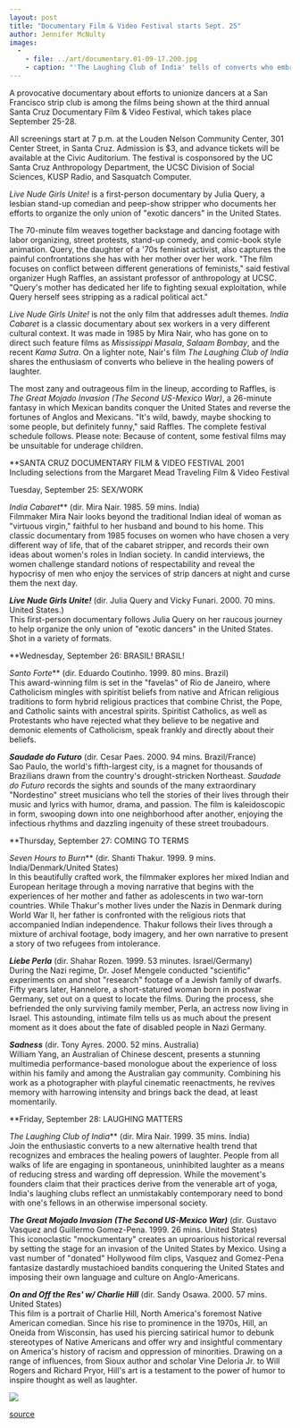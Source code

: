 ```yaml
---
layout: post
title: "Documentary Film & Video Festival starts Sept. 25"
author: Jennifer McNulty
images:
  -
    - file: ../art/documentary.01-09-17.200.jpg
    - caption: "'The Laughing Club of India' tells of converts who embrace the healing powers of laughter."
---
```


A provocative documentary about efforts to unionize dancers at a San Francisco strip club is among the films being shown at the third annual Santa Cruz Documentary Film & Video Festival, which takes place September 25-28.

All screenings start at 7 p.m. at the Louden Nelson Community Center, 301 Center Street, in Santa Cruz. Admission is $3, and advance tickets will be available at the Civic Auditorium. The festival is cosponsored by the UC Santa Cruz Anthropology Department, the UCSC Division of Social Sciences, KUSP Radio, and Sasquatch Computer.

_Live Nude Girls Unite!_ is a first-person documentary by Julia Query, a lesbian stand-up comedian and peep-show stripper who documents her efforts to organize the only union of "exotic dancers" in the United States.

The 70-minute film weaves together backstage and dancing footage with labor organizing, street protests, stand-up comedy, and comic-book style animation. Query, the daughter of a '70s feminist activist, also captures the painful confrontations she has with her mother over her work. "The film focuses on conflict between different generations of feminists," said festival organizer Hugh Raffles, an assistant professor of anthropology at UCSC. "Query's mother has dedicated her life to fighting sexual exploitation, while Query herself sees stripping as a radical political act."

_Live Nude Girls Unite!_ is not the only film that addresses adult themes. _India Cabaret_ is a classic documentary about sex workers in a very different cultural context. It was made in 1985 by Mira Nair, who has gone on to direct such feature films as _Mississippi Masala_, _Salaam Bombay_, and the recent _Kama Sutra_. On a lighter note, Nair's film _The Laughing Club of India_ shares the enthusiasm of converts who believe in the healing powers of laughter.

The most zany and outrageous film in the lineup, according to Raffles, is _The Great Mojado Invasion (The Second US-Mexico War)_, a 26-minute fantasy in which Mexican bandits conquer the United States and reverse the fortunes of Anglos and Mexicans. "It's wild, bawdy, maybe shocking to some people, but definitely funny," said Raffles. The complete festival schedule follows. Please note: Because of content, some festival films may be unsuitable for underage children.  
  
**SANTA CRUZ DOCUMENTARY FILM & VIDEO FESTIVAL 2001  
Including selections from the Margaret Mead Traveling Film & Video Festival  
  
  
Tuesday, September 25: SEX/WORK  
  
_India Cabaret_** (dir. Mira Nair. 1985. 59 mins. India)  
Filmmaker Mira Nair looks beyond the traditional Indian ideal of woman as "virtuous virgin," faithful to her husband and bound to his home. This classic documentary from 1985 focuses on women who have chosen a very different way of life, that of the cabaret stripper, and records their own ideas about women's roles in Indian society. In candid interviews, the women challenge standard notions of respectability and reveal the hypocrisy of men who enjoy the services of strip dancers at night and curse them the next day.  
  
**_Live Nude Girls Unite!_** (dir. Julia Query and Vicky Funari. 2000. 70 mins. United States.)  
This first-person documentary follows Julia Query on her raucous journey to help organize the only union of "exotic dancers" in the United States. Shot in a variety of formats.  
  
  
**Wednesday, September 26: BRASIL! BRASIL!  
  
_Santo Forte_** (dir. Eduardo Coutinho. 1999. 80 mins. Brazil)  
This award-winning film is set in the "favelas" of Rio de Janeiro, where Catholicism mingles with spiritist beliefs from native and African religious traditions to form hybrid religious practices that combine Christ, the Pope, and Catholic saints with ancestral spirits. Spiritist Catholics, as well as Protestants who have rejected what they believe to be negative and demonic elements of Catholicism, speak frankly and directly about their beliefs.  
  
**_Saudade do Futuro_** (dir. Cesar Paes. 2000. 94 mins. Brazil/France)  
Sao Paulo, the world's fifth-largest city, is a magnet for thousands of Brazilians drawn from the country's drought-stricken Northeast. _Saudade do Futuro_ records the sights and sounds of the many extraordinary "Nordestino" street musicians who tell the stories of their lives through their music and lyrics with humor, drama, and passion. The film is kaleidoscopic in form, swooping down into one neighborhood after another, enjoying the infectious rhythms and dazzling ingenuity of these street troubadours.  
  
  
**Thursday, September 27: COMING TO TERMS  
  
_Seven Hours to Burn_** (dir. Shanti Thakur. 1999. 9 mins. India/Denmark/United States)  
In this beautifully crafted work, the filmmaker explores her mixed Indian and European heritage through a moving narrative that begins with the experiences of her mother and father as adolescents in two war-torn countries. While Thakur's mother lives under the Nazis in Denmark during World War II, her father is confronted with the religious riots that accompanied Indian independence. Thakur follows their lives through a mixture of archival footage, body imagery, and her own narrative to present a story of two refugees from intolerance.  
  
**_Liebe Perla_** (dir. Shahar Rozen. 1999. 53 minutes. Israel/Germany)  
During the Nazi regime, Dr. Josef Mengele conducted "scientific" experiments on and shot "research" footage of a Jewish family of dwarfs. Fifty years later, Hannelore, a short-statured woman born in postwar Germany, set out on a quest to locate the films. During the process, she befriended the only surviving family member, Perla, an actress now living in Israel. This astounding, intimate film tells us as much about the present moment as it does about the fate of disabled people in Nazi Germany.

**_Sadness_** (dir. Tony Ayres. 2000. 52 mins. Australia)  
William Yang, an Australian of Chinese descent, presents a stunning multimedia performance-based monologue about the experience of loss within his family and among the Australian gay community. Combining his work as a photographer with playful cinematic reenactments, he revives memory with harrowing intensity and brings back the dead, at least momentarily.  
  
  
**Friday, September 28: LAUGHING MATTERS  
  
_The Laughing Club of India_** (dir. Mira Nair. 1999. 35 mins. India)  
Join the enthusiastic converts to a new alternative health trend that recognizes and embraces the healing powers of laughter. People from all walks of life are engaging in spontaneous, uninhibited laughter as a means of reducing stress and warding off depression. While the movement's founders claim that their practices derive from the venerable art of yoga, India's laughing clubs reflect an unmistakably contemporary need to bond with one's fellows in an otherwise impersonal society.  
  
**_The Great Mojado Invasion_** **_(The Second US-Mexico War)_** (dir. Gustavo Vasquez and Guillermo Gomez-Pena. 1999. 26 mins. United States)  
This iconoclastic "mockumentary" creates an uproarious historical reversal by setting the stage for an invasion of the United States by Mexico. Using a vast number of "donated" Hollywood film clips, Vasquez and Gomez-Pena fantasize dastardly mustachioed bandits conquering the United States and imposing their own language and culture on Anglo-Americans.  
  
**_On and Off the Res' w/ Charlie Hill_** (dir. Sandy Osawa. 2000. 57 mins. United States)  
This film is a portrait of Charlie Hill, North America's foremost Native American comedian. Since his rise to prominence in the 1970s, Hill, an Oneida from Wisconsin, has used his piercing satirical humor to debunk stereotypes of Native Americans and offer wry and insightful commentary on America's history of racism and oppression of minorities. Drawing on a range of influences, from Sioux author and scholar Vine Deloria Jr. to Will Rogers and Richard Pryor, Hill's art is a testament to the power of humor to inspire thought as well as laughter.

  

![ ][1]

[1]: ../../images/trans.gif

[source](http://www1.ucsc.edu/currents/01-02/09-17/documentary.html "Permalink to documentary")
